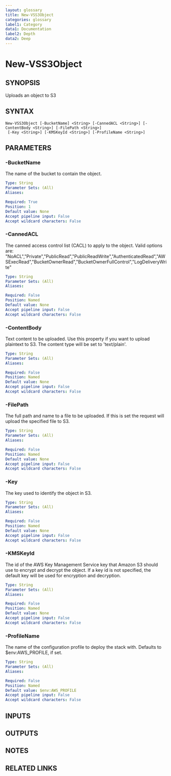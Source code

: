 ```yaml
---
layout: glossary
title: New-VSS3Object
categories: glossary
label1: Category
data1: Documentation
label2: Depth
data2: Deep
---
```


# New-VSS3Object

## SYNOPSIS
Uploads an object to S3

## SYNTAX

```
New-VSS3Object [-BucketName] <String> [-CannedACL <String>] [-ContentBody <String>] [-FilePath <String>]
 [-Key <String>] [-KMSKeyId <String>] [-ProfileName <String>]
```

## PARAMETERS

### -BucketName
The name of the bucket to contain the object.

```yaml
Type: String
Parameter Sets: (All)
Aliases: 

Required: True
Position: 1
Default value: None
Accept pipeline input: False
Accept wildcard characters: False
```

### -CannedACL
The canned access control list (CACL) to apply to the object.
Valid options are: "NoACL","Private","PublicRead","PublicReadWrite","AuthenticatedRead","AWSExecRead","BucketOwnerRead","BucketOwnerFullControl","LogDeliveryWrite"

```yaml
Type: String
Parameter Sets: (All)
Aliases: 

Required: False
Position: Named
Default value: None
Accept pipeline input: False
Accept wildcard characters: False
```

### -ContentBody
Text content to be uploaded.
Use this property if you want to upload plaintext to S3.
The content type will be set to 'text/plain'.

```yaml
Type: String
Parameter Sets: (All)
Aliases: 

Required: False
Position: Named
Default value: None
Accept pipeline input: False
Accept wildcard characters: False
```

### -FilePath
The full path and name to a file to be uploaded.
If this is set the request will upload the specified file to S3.

```yaml
Type: String
Parameter Sets: (All)
Aliases: 

Required: False
Position: Named
Default value: None
Accept pipeline input: False
Accept wildcard characters: False
```

### -Key
The key used to identify the object in S3.

```yaml
Type: String
Parameter Sets: (All)
Aliases: 

Required: False
Position: Named
Default value: None
Accept pipeline input: False
Accept wildcard characters: False
```

### -KMSKeyId
The id of the AWS Key Management Service key that Amazon S3 should use to encrypt and decrypt the object.
If a key id is not specified, the default key will be used for encryption and decryption.

```yaml
Type: String
Parameter Sets: (All)
Aliases: 

Required: False
Position: Named
Default value: None
Accept pipeline input: False
Accept wildcard characters: False
```

### -ProfileName
The name of the configuration profile to deploy the stack with.
Defaults to $env:AWS_PROFILE, if set.

```yaml
Type: String
Parameter Sets: (All)
Aliases: 

Required: False
Position: Named
Default value: $env:AWS_PROFILE
Accept pipeline input: False
Accept wildcard characters: False
```

## INPUTS

## OUTPUTS

## NOTES

## RELATED LINKS


